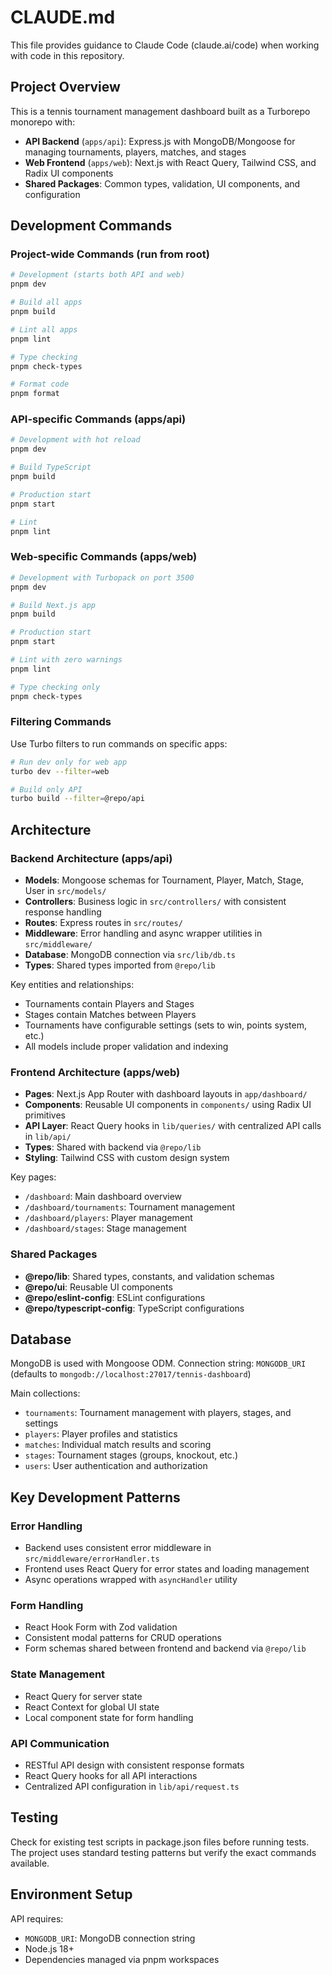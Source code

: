 # CLAUDE.md

This file provides guidance to Claude Code (claude.ai/code) when working with code in this repository.

## Project Overview

This is a tennis tournament management dashboard built as a Turborepo monorepo with:
- **API Backend** (`apps/api`): Express.js with MongoDB/Mongoose for managing tournaments, players, matches, and stages
- **Web Frontend** (`apps/web`): Next.js with React Query, Tailwind CSS, and Radix UI components
- **Shared Packages**: Common types, validation, UI components, and configuration

## Development Commands

### Project-wide Commands (run from root)
```bash
# Development (starts both API and web)
pnpm dev

# Build all apps
pnpm build

# Lint all apps  
pnpm lint

# Type checking
pnpm check-types

# Format code
pnpm format
```

### API-specific Commands (apps/api)
```bash
# Development with hot reload
pnpm dev

# Build TypeScript
pnpm build

# Production start
pnpm start

# Lint
pnpm lint
```

### Web-specific Commands (apps/web)
```bash
# Development with Turbopack on port 3500
pnpm dev

# Build Next.js app
pnpm build

# Production start
pnpm start

# Lint with zero warnings
pnpm lint

# Type checking only
pnpm check-types
```

### Filtering Commands
Use Turbo filters to run commands on specific apps:
```bash
# Run dev only for web app
turbo dev --filter=web

# Build only API
turbo build --filter=@repo/api
```

## Architecture

### Backend Architecture (apps/api)
- **Models**: Mongoose schemas for Tournament, Player, Match, Stage, User in `src/models/`
- **Controllers**: Business logic in `src/controllers/` with consistent response handling
- **Routes**: Express routes in `src/routes/` 
- **Middleware**: Error handling and async wrapper utilities in `src/middleware/`
- **Database**: MongoDB connection via `src/lib/db.ts`
- **Types**: Shared types imported from `@repo/lib`

Key entities and relationships:
- Tournaments contain Players and Stages
- Stages contain Matches between Players
- Tournaments have configurable settings (sets to win, points system, etc.)
- All models include proper validation and indexing

### Frontend Architecture (apps/web)
- **Pages**: Next.js App Router with dashboard layouts in `app/dashboard/`
- **Components**: Reusable UI components in `components/` using Radix UI primitives
- **API Layer**: React Query hooks in `lib/queries/` with centralized API calls in `lib/api/`
- **Types**: Shared with backend via `@repo/lib`
- **Styling**: Tailwind CSS with custom design system

Key pages:
- `/dashboard`: Main dashboard overview
- `/dashboard/tournaments`: Tournament management
- `/dashboard/players`: Player management  
- `/dashboard/stages`: Stage management

### Shared Packages
- **@repo/lib**: Shared types, constants, and validation schemas
- **@repo/ui**: Reusable UI components
- **@repo/eslint-config**: ESLint configurations
- **@repo/typescript-config**: TypeScript configurations

## Database

MongoDB is used with Mongoose ODM. Connection string: `MONGODB_URI` (defaults to `mongodb://localhost:27017/tennis-dashboard`)

Main collections:
- `tournaments`: Tournament management with players, stages, and settings
- `players`: Player profiles and statistics
- `matches`: Individual match results and scoring
- `stages`: Tournament stages (groups, knockout, etc.)
- `users`: User authentication and authorization

## Key Development Patterns

### Error Handling
- Backend uses consistent error middleware in `src/middleware/errorHandler.ts`
- Frontend uses React Query for error states and loading management
- Async operations wrapped with `asyncHandler` utility

### Form Handling
- React Hook Form with Zod validation
- Consistent modal patterns for CRUD operations
- Form schemas shared between frontend and backend via `@repo/lib`

### State Management
- React Query for server state
- React Context for global UI state
- Local component state for form handling

### API Communication
- RESTful API design with consistent response formats
- React Query hooks for all API interactions
- Centralized API configuration in `lib/api/request.ts`

## Testing

Check for existing test scripts in package.json files before running tests. The project uses standard testing patterns but verify the exact commands available.

## Environment Setup

API requires:
- `MONGODB_URI`: MongoDB connection string
- Node.js 18+
- Dependencies managed via pnpm workspaces